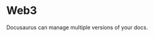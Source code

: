 <!-- ---
sidebar_position: 4
--- -->

# Web3

Docusaurus can manage multiple versions of your docs.


